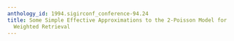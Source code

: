 ```yaml
---
anthology_id: 1994.sigirconf_conference-94.24
title: Some Simple Effective Approximations to the 2-Poisson Model for Probabilistic
  Weighted Retrieval
---
```


